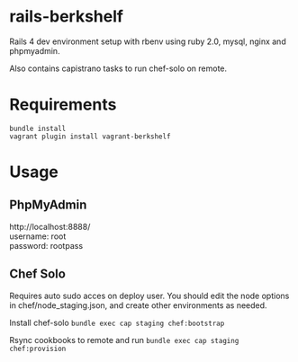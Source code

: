 # rails-berkshelf

Rails 4 dev environment setup with rbenv using ruby 2.0, mysql, nginx and phpmyadmin.

Also contains capistrano tasks to run chef-solo on remote.

# Requirements
`bundle install`  
`vagrant plugin install vagrant-berkshelf`

# Usage

## PhpMyAdmin
http://localhost:8888/  
username: root  
password: rootpass  

## Chef Solo
Requires auto sudo acces on deploy user. You should edit the node options in chef/node_staging.json, and create other environments as needed.

Install chef-solo
`bundle exec cap staging chef:bootstrap`

Rsync cookbooks to remote and run
`bundle exec cap staging chef:provision`
